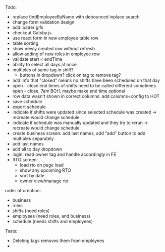 Todo:

- replace findEmployeeByName with debounced inplace search
- change form validation design
- add loader gifs
- checkout Gatsby.js
- use react form in new employee table row
- table sorting
- show newly created row without refresh
- allow adding of new roles in employee row
- validate start < endTime
- ability to select all days at once
- multiples of same tag in shift?
  - buttons in dropdown? click on tag to remove tag?
- add info that "closed" means no shifts have been scheduled on that day
- open - close end times of shifts need to be called different sometimes. open - close, 7am BOH, maybe make end time optional
- row data wasn't shown in correct columns: add columns=config to HOT
- save schedule
- export schedule
- indicate if shifts were updated since selected schedule was created -> recreate would change schedule
- indicate if schedule was manually updated and they try to rerun -> recreate would change schedule
- create business screen: add last names, add "add" button to add multiples separately
- add last names
- add all to day dropdown
- login: read owner tag and handle accordingly in FE
- RTO screen:
  - load rto on page load
  - show any upcoming RTO
  - sort by date
  - owner view/manage rto 


order of creation:

- business
- roles
- shifts (need roles)
- employees (need roles, and business)
- schedule (needs shifts and employees)

Tests:

- Deleting tags removes them from employees
-

